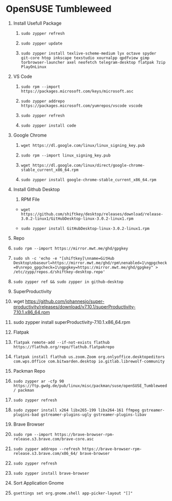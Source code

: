 # OpenSUSE Tumbleweed

1. Install Usefull Package

   1. `sudo zypper refresh`

   1. `sudo zypper update`

   1. `sudo zypper install texlive-scheme-medium lyx octave spyder git-core htop inkscape texstudio xournalpp qpdfview gimp torbrowser-launcher axel neofetch telegram-desktop flatpak 7zip PlayOnLinux`

1. VS Code

   1. `sudo rpm --import https://packages.microsoft.com/keys/microsoft.asc`

   1. `sudo zypper addrepo https://packages.microsoft.com/yumrepos/vscode vscode`

   1. `sudo zypper refresh`

   1. `sudo zypper install code`

1. Google Chrome

   1. `wget https://dl.google.com/linux/linux_signing_key.pub`

   1. `sudo rpm --import linux_signing_key.pub`

   1. `wget https://dl.google.com/linux/direct/google-chrome-stable_current_x86_64.rpm`

   1. `sudo zypper install google-chrome-stable_current_x86_64.rpm`

1. Install Github Desktop
   
   1. RPM File
   
   - `wget https://github.com/shiftkey/desktop/releases/download/release-3.0.2-linux1/GitHubDesktop-linux-3.0.2-linux1.rpm`

   - `sudo zypper install GitHubDesktop-linux-3.0.2-linux1.rpm`

  1. Repo
  
   1. `sudo rpm --import https://mirror.mwt.me/ghd/gpgkey`
		
   1. `sudo sh -c 'echo -e "[shiftkey]\nname=GitHub Desktop\nbaseurl=https://mirror.mwt.me/ghd/rpm\nenabled=1\ngpgcheck=0\nrepo_gpgcheck=1\ngpgkey=https://mirror.mwt.me/ghd/gpgkey" > /etc/zypp/repos.d/shiftkey-desktop.repo'`
		
   1. `sudo zypper ref && sudo zypper in github-desktop`

1. SuperProductivity

  1. wget https://github.com/johannesjo/super-productivity/releases/download/v7.10.1/superProductivity-7.10.1.x86_64.rpm

  1. sudo zypper install superProductivity-7.10.1.x86_64.rpm

1. Flatpak

  1. `flatpak remote-add --if-not-exists flathub https://flathub.org/repo/flathub.flatpakrepo`

  1. `flatpak install flathub us.zoom.Zoom org.onlyoffice.desktopeditors com.wps.Office com.bitwarden.desktop io.gitlab.librewolf-community`

1. Packman Repo

  1. `sudo zypper ar -cfp 90 https://ftp.gwdg.de/pub/linux/misc/packman/suse/openSUSE_Tumbleweed/ packman`

  1. `sudo zypper refresh`

  1. `sudo zypper install x264 libx265-199 libx264-161 ffmpeg gstreamer-plugins-bad gstreamer-plugins-ugly gstreamer-plugins-libav`

1. Brave Browser

  1. `sudo rpm --import https://brave-browser-rpm-release.s3.brave.com/brave-core.asc`

  1. `sudo zypper addrepo --refresh https://brave-browser-rpm-release.s3.brave.com/x86_64/ brave-browser`

  1. `sudo zypper refresh`
  
  1. `sudo zypper install brave-browser`
  
1. Sort Application Gnome

  1. `gsettings set org.gnome.shell app-picker-layout "[]"`
